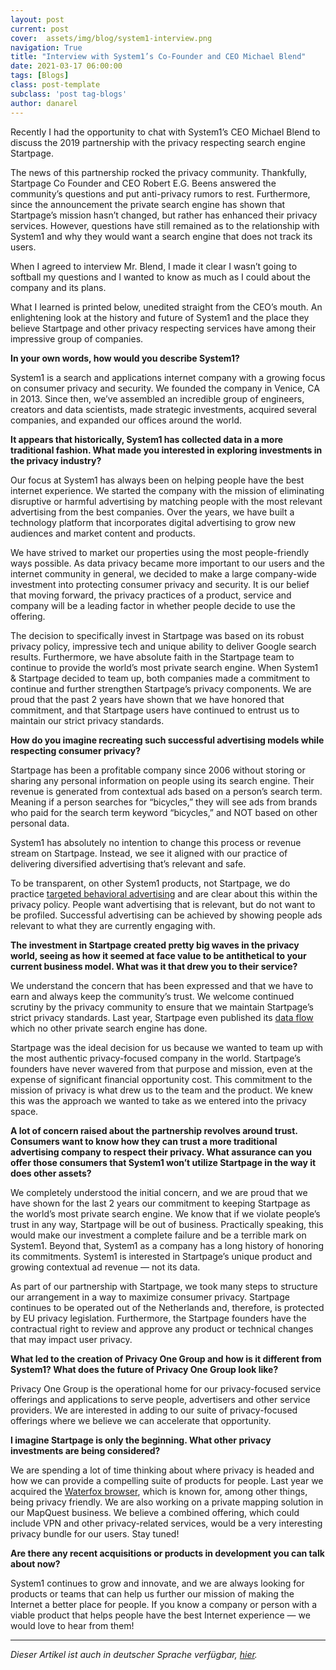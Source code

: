 ```yaml
---
layout: post
current: post
cover:  assets/img/blog/system1-interview.png
navigation: True
title: "Interview with System1’s Co-Founder and CEO Michael Blend"
date: 2021-03-17 06:00:00
tags: [Blogs]
class: post-template
subclass: 'post tag-blogs'
author: danarel
---
```


Recently I had the opportunity to chat with System1’s CEO Michael Blend to discuss the 2019 partnership with the privacy respecting search engine Startpage.

The news of this partnership rocked the privacy community. Thankfully, Startpage Co Founder and CEO Robert E.G. Beens answered the community’s questions and put anti-privacy rumors to rest. Furthermore,  since the announcement the private search engine has shown that Startpage’s mission hasn’t changed, but rather has enhanced their privacy services. 
However, questions have still remained as to the relationship with System1 and why they would want a search engine that does not track its users.

When I agreed to interview Mr. Blend, I made it clear I wasn’t going to softball my questions and I wanted to know as much as I could about the company and its plans.  

What I learned is printed below, unedited straight from the CEO’s mouth. An enlightening look at the history and future of System1 and the place they believe Startpage and other privacy respecting services have among their impressive group of companies.

**In your own words, how would you describe System1?**  

System1 is a search and applications internet company with a growing focus on consumer privacy and security. We founded the company in Venice, CA in 2013. Since then, we’ve assembled an incredible group of engineers, creators and data scientists, made strategic investments, acquired several companies, and expanded our offices around the world.

**It appears that historically, System1 has collected data in a more traditional fashion. What made you interested in exploring investments in the privacy industry?**  

Our focus at System1 has always been on helping people have the best internet experience. We started the company with the mission of eliminating disruptive or harmful advertising by matching people with the most relevant advertising from the best companies. Over the years, we have built a technology platform that incorporates digital advertising to grow new audiences and market content and products. 

We have strived to market our properties using the most people-friendly ways possible. As data privacy became more important to our users and the internet community in general, we decided to make a large company-wide investment into protecting consumer privacy and security. It is our belief that moving forward, the privacy practices of a product, service and company will be a leading factor in whether people decide to use the offering.

The decision to specifically invest in Startpage was based on its robust privacy policy, impressive tech and unique ability to deliver Google search results. Furthermore, we have absolute faith in the Startpage team to continue to provide the world’s most private search engine. When System1 & Startpage decided to team up, both companies made a commitment to continue and further strengthen Startpage’s privacy components. We are proud that the past 2 years have shown that we have honored that commitment, and that Startpage users have continued to entrust us to maintain our strict privacy standards. 

**How do you imagine recreating such successful advertising models while respecting consumer privacy?**  

Startpage has been a profitable company since 2006 without storing or sharing any personal information on people using its search engine. Their revenue is generated from contextual ads based on a person’s search term. Meaning if a person searches for “bicycles,” they will see ads from brands who paid for the search term keyword “bicycles,” and NOT based on other personal data. 

System1 has absolutely no intention to change this process or revenue stream on Startpage. Instead, we see it aligned with our practice of delivering diversified advertising that’s relevant and safe. 

To be transparent, on other System1 products, not Startpage, we do practice [targeted behavioral advertising](https://en.wikipedia.org/wiki/Targeted_advertising#Behavioral_targeting) and are clear about this within the privacy policy. People want advertising that is relevant, but do not want to be profiled. Successful advertising can be achieved by showing people ads relevant to what they are currently engaging with.   

**The investment in Startpage created pretty big waves in the privacy world, seeing as how it seemed at face value to be antithetical to your current business model. What was it that drew you to their service?**  

We understand the concern that has been expressed and that we have to earn and always keep the community’s trust. We welcome continued scrutiny by the privacy community to ensure that we maintain Startpage’s strict privacy standards. Last year, Startpage even published its [data flow](https://www.startpage.com/privacy-please/startpage-articles/how-does-startpages-private-search-engine-work) which no other private search engine has done. 

Startpage was the ideal decision for us because we wanted to team up with the most authentic privacy-focused company in the world. Startpage’s founders have never wavered from that purpose and mission, even at the expense of significant financial opportunity cost. This commitment to the mission of privacy is what drew us to the team and the product. We knew this was the approach we wanted to take as we entered into the privacy space.

**A lot of concern raised about the partnership revolves around trust. Consumers want to know how they can trust a more traditional advertising company to respect their privacy. What assurance can you offer those consumers that System1 won’t utilize Startpage in the way it does other assets?**  

We completely understood the initial concern, and we are proud that we have shown for the last 2 years our commitment to keeping Startpage as the world’s most private search engine. We know that if we violate people’s trust in any way, Startpage will be out of business. Practically speaking, this would make our investment a complete failure and be a terrible mark on System1. Beyond that, System1 as a company has a long history of honoring its commitments. System1 is interested in Startpage’s unique product and growing contextual ad revenue — not its data.

As part of our partnership with Startpage, we took many steps to structure our arrangement in a way to maximize consumer privacy. Startpage continues to be operated out of the Netherlands and, therefore, is protected by EU privacy legislation. Furthermore, the Startpage founders have the contractual right to review and approve any product or technical changes that may impact user privacy. 

**What led to the creation of Privacy One Group and how is it different from System1? What does the future of Privacy One Group look like?**  

Privacy One Group is the operational home for our privacy-focused service offerings and applications to serve people, advertisers and other service providers. We are interested in adding to our suite of privacy-focused offerings where we believe we can accelerate that opportunity. 

**I imagine Startpage is only the beginning. What other privacy investments are being considered?**  

We are spending a lot of time thinking about where privacy is headed and how we can provide a compelling suite of products for people. Last year we acquired the [Waterfox browser](https://www.waterfox.net/), which is known for, among other things, being privacy friendly. We are also working on a private mapping solution in our MapQuest business. We believe a combined offering, which could include VPN and other privacy-related services, would be a very interesting privacy bundle for our users. Stay tuned!

**Are there any recent acquisitions or products in development you can talk about now?**  

System1 continues to grow and innovate, and we are always looking for products or teams that can help us further our mission of making the Internet a better place for people. If you know a company or person with a viable product that helps people have the best Internet experience — we would love to hear from them! 

---

*Dieser Artikel ist auch in deutscher Sprache verfügbar, [hier](../system1-interview_german).*